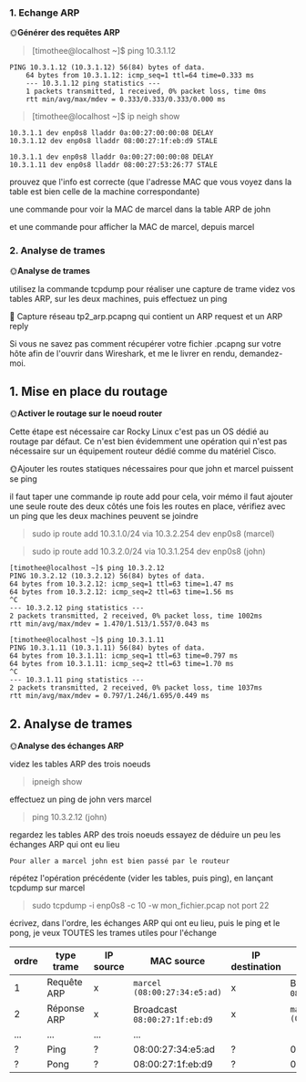 ### 1. Echange ARP
🌞**Générer des requêtes ARP**

>   [timothee@localhost ~]$ ping 10.3.1.12
```
PING 10.3.1.12 (10.3.1.12) 56(84) bytes of data.
    64 bytes from 10.3.1.12: icmp_seq=1 ttl=64 time=0.333 ms
    --- 10.3.1.12 ping statistics ---
    1 packets transmitted, 1 received, 0% packet loss, time 0ms
    rtt min/avg/max/mdev = 0.333/0.333/0.333/0.000 ms
```
>[timothee@localhost ~]$ ip neigh show
```
10.3.1.1 dev enp0s8 lladdr 0a:00:27:00:00:08 DELAY
10.3.1.12 dev enp0s8 lladdr 08:00:27:1f:eb:d9 STALE
```
```
10.3.1.1 dev enp0s8 lladdr 0a:00:27:00:00:08 DELAY
10.3.1.11 dev enp0s8 lladdr 08:00:27:53:26:77 STALE
```
prouvez que l'info est correcte (que l'adresse MAC que vous voyez dans la table est bien celle de la machine correspondante)

une commande pour voir la MAC de marcel dans la table ARP de john

et une commande pour afficher la MAC de marcel, depuis marcel

### 2. Analyse de trames
🌞**Analyse de trames**

utilisez la commande tcpdump pour réaliser une capture de trame
videz vos tables ARP, sur les deux machines, puis effectuez un ping


🦈 Capture réseau tp2_arp.pcapng qui contient un ARP request et un ARP reply

Si vous ne savez pas comment récupérer votre fichier .pcapng sur votre hôte afin de l'ouvrir dans Wireshark, et me le livrer en rendu, demandez-moi.

## 1. Mise en place du routage
🌞**Activer le routage sur le noeud router**

Cette étape est nécessaire car Rocky Linux c'est pas un OS dédié au routage par défaut. Ce n'est bien évidemment une opération qui n'est pas nécessaire sur un équipement routeur dédié comme du matériel Cisco.

🌞Ajouter les routes statiques nécessaires pour que john et marcel puissent se ping

il faut taper une commande ip route add pour cela, voir mémo
il faut ajouter une seule route des deux côtés
une fois les routes en place, vérifiez avec un ping que les deux machines peuvent se joindre
> sudo ip route add 10.3.1.0/24 via 10.3.2.254 dev enp0s8 (marcel)

>sudo ip route add 10.3.2.0/24 via 10.3.1.254 dev enp0s8 (john)

```
[timothee@localhost ~]$ ping 10.3.2.12
PING 10.3.2.12 (10.3.2.12) 56(84) bytes of data.
64 bytes from 10.3.2.12: icmp_seq=1 ttl=63 time=1.47 ms
64 bytes from 10.3.2.12: icmp_seq=2 ttl=63 time=1.56 ms
^C
--- 10.3.2.12 ping statistics ---
2 packets transmitted, 2 received, 0% packet loss, time 1002ms
rtt min/avg/max/mdev = 1.470/1.513/1.557/0.043 ms
```

```
[timothee@localhost ~]$ ping 10.3.1.11
PING 10.3.1.11 (10.3.1.11) 56(84) bytes of data.
64 bytes from 10.3.1.11: icmp_seq=1 ttl=63 time=0.797 ms
64 bytes from 10.3.1.11: icmp_seq=2 ttl=63 time=1.70 ms
^C
--- 10.3.1.11 ping statistics ---
2 packets transmitted, 2 received, 0% packet loss, time 1037ms
rtt min/avg/max/mdev = 0.797/1.246/1.695/0.449 ms
```

## 2. Analyse de trames
🌞**Analyse des échanges ARP**

videz les tables ARP des trois noeuds
>ipneigh show

effectuez un ping de john vers marcel
>ping 10.3.2.12 (john)

regardez les tables ARP des trois noeuds
essayez de déduire un peu les échanges ARP qui ont eu lieu
```
Pour aller a marcel john est bien passé par le routeur 
```
répétez l'opération précédente (vider les tables, puis ping), en lançant tcpdump sur marcel
>sudo tcpdump -i enp0s8 -c 10 -w mon_fichier.pcap not port 22

écrivez, dans l'ordre, les échanges ARP qui ont eu lieu, puis le ping et le pong, je veux TOUTES les trames utiles pour l'échange


| ordre | type trame  | IP source | MAC source                   | IP destination | MAC destination            |
|-------|-------------|-----------|------------------------------|----------------|----------------------------|
| 1     | Requête ARP | x         |`marcel` `(08:00:27:34:e5:ad)`| x              |Broadcast `08:00:27:1f:eb:d9`|
| 2     | Réponse ARP | x         |Broadcast `08:00:27:1f:eb:d9` | x              |`marcel` `(08:00:27:34:e5:ad)`|
| ...   | ...         | ...       | ...                          |                |                            |
| ?     | Ping        | ?         | 08:00:27:34:e5:ad            | ?              | 08:00:27:1f:eb:d9          |
| ?     | Pong        | ?         |  08:00:27:1f:eb:d9           | ?              | 08:00:27:34:e5:ad          |
